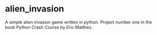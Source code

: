 # alien_invasion
A simple alien invasion game written in python. Project number one in the book Python Crash Course by Eric Matthes.
